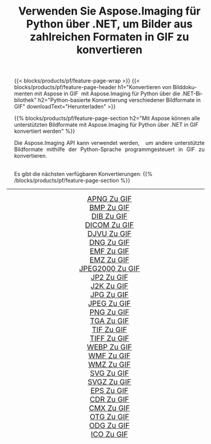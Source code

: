 ﻿---
title: Verwenden Sie Aspose.Imaging für Python über .NET, um Bilder aus zahlreichen Formaten in GIF zu konvertieren 
weight: 3920
url: /de/python-net/conversion/to/gif/ 
lang: de
langdirlevel: 2
locales: zh-hans,ja,it,ru,de,es,fr,nl,id,lt,pl,pt,vi,tr,ko,zh-hant,ar,hi,th,sv,cs,uk,he
description: Sie können Aspose.Imaging für Python über die .NET-Bibliothek verwenden, um eine Vielzahl von Formaten in GIF zu konvertieren.
---

{{< blocks/products/pf/feature-page-wrap >}}
{{< blocks/products/pf/feature-page-header h1="Konvertieren von Bilddokumenten mit Aspose in GIF  mit Aspose.Imaging für Python über die .NET-Bibliothek" h2="Python-basierte Konvertierung verschiedener Bildformate in GIF" downloadText="Herunterladen" >}}


{{% blocks/products/pf/feature-page-section  h2="Mit Aspose können alle unterstützten Bildformate mit Aspose.Imaging für Python über .NET in GIF konvertiert werden" %}}
<p align=justify>Die Aspose.Imaging API kann verwendet werden,   um andere unterstützte Bildformate mithilfe der Python-Sprache programmgesteuert in GIF zu konvertieren.</p>
<br/>
Es gibt die nächsten verfügbaren Konvertierungen:
{{% /blocks/products/pf/feature-page-section %}}
<div class="container-fluid productfamilypage bg-gray">
    <div class="convertypes bg-gray agp-content section">
        <div class="container">
		<hr style="margin-left:-20px;"/>
		<div class="row other-converters" style="gap: 10px;font-size: 19px;text-align:center;">
		    <div class='col-md-2 other-converter remove-lp remove-rp'><a href="/imaging/de/python-net/conversion/apng-to-gif/" style="padding:15px;">APNG Zu GIF</a></div>
<div class='col-md-2 other-converter remove-lp remove-rp'><a href="/imaging/de/python-net/conversion/bmp-to-gif/" style="padding:15px;">BMP Zu GIF</a></div>
<div class='col-md-2 other-converter remove-lp remove-rp'><a href="/imaging/de/python-net/conversion/dib-to-gif/" style="padding:15px;">DIB Zu GIF</a></div>
<div class='col-md-2 other-converter remove-lp remove-rp'><a href="/imaging/de/python-net/conversion/dicom-to-gif/" style="padding:15px;">DICOM Zu GIF</a></div>
<div class='col-md-2 other-converter remove-lp remove-rp'><a href="/imaging/de/python-net/conversion/djvu-to-gif/" style="padding:15px;">DJVU Zu GIF</a></div>
<div class='col-md-2 other-converter remove-lp remove-rp'><a href="/imaging/de/python-net/conversion/dng-to-gif/" style="padding:15px;">DNG Zu GIF</a></div>
<div class='col-md-2 other-converter remove-lp remove-rp'><a href="/imaging/de/python-net/conversion/emf-to-gif/" style="padding:15px;">EMF Zu GIF</a></div>
<div class='col-md-2 other-converter remove-lp remove-rp'><a href="/imaging/de/python-net/conversion/emz-to-gif/" style="padding:15px;">EMZ Zu GIF</a></div>
<div class='col-md-2 other-converter remove-lp remove-rp'><a href="/imaging/de/python-net/conversion/jpeg2000-to-gif/" style="padding:15px;">JPEG2000 Zu GIF</a></div>
<div class='col-md-2 other-converter remove-lp remove-rp'><a href="/imaging/de/python-net/conversion/jp2-to-gif/" style="padding:15px;">JP2 Zu GIF</a></div>
<div class='col-md-2 other-converter remove-lp remove-rp'><a href="/imaging/de/python-net/conversion/j2k-to-gif/" style="padding:15px;">J2K Zu GIF</a></div>
<div class='col-md-2 other-converter remove-lp remove-rp'><a href="/imaging/de/python-net/conversion/jpg-to-gif/" style="padding:15px;">JPG Zu GIF</a></div>
<div class='col-md-2 other-converter remove-lp remove-rp'><a href="/imaging/de/python-net/conversion/jpeg-to-gif/" style="padding:15px;">JPEG Zu GIF</a></div>
<div class='col-md-2 other-converter remove-lp remove-rp'><a href="/imaging/de/python-net/conversion/png-to-gif/" style="padding:15px;">PNG Zu GIF</a></div>
<div class='col-md-2 other-converter remove-lp remove-rp'><a href="/imaging/de/python-net/conversion/tga-to-gif/" style="padding:15px;">TGA Zu GIF</a></div>
<div class='col-md-2 other-converter remove-lp remove-rp'><a href="/imaging/de/python-net/conversion/tif-to-gif/" style="padding:15px;">TIF Zu GIF</a></div>
<div class='col-md-2 other-converter remove-lp remove-rp'><a href="/imaging/de/python-net/conversion/tiff-to-gif/" style="padding:15px;">TIFF Zu GIF</a></div>
<div class='col-md-2 other-converter remove-lp remove-rp'><a href="/imaging/de/python-net/conversion/webp-to-gif/" style="padding:15px;">WEBP Zu GIF</a></div>
<div class='col-md-2 other-converter remove-lp remove-rp'><a href="/imaging/de/python-net/conversion/wmf-to-gif/" style="padding:15px;">WMF Zu GIF</a></div>
<div class='col-md-2 other-converter remove-lp remove-rp'><a href="/imaging/de/python-net/conversion/wmz-to-gif/" style="padding:15px;">WMZ Zu GIF</a></div>
<div class='col-md-2 other-converter remove-lp remove-rp'><a href="/imaging/de/python-net/conversion/svg-to-gif/" style="padding:15px;">SVG Zu GIF</a></div>
<div class='col-md-2 other-converter remove-lp remove-rp'><a href="/imaging/de/python-net/conversion/svgz-to-gif/" style="padding:15px;">SVGZ Zu GIF</a></div>
<div class='col-md-2 other-converter remove-lp remove-rp'><a href="/imaging/de/python-net/conversion/eps-to-gif/" style="padding:15px;">EPS Zu GIF</a></div>
<div class='col-md-2 other-converter remove-lp remove-rp'><a href="/imaging/de/python-net/conversion/cdr-to-gif/" style="padding:15px;">CDR Zu GIF</a></div>
<div class='col-md-2 other-converter remove-lp remove-rp'><a href="/imaging/de/python-net/conversion/cmx-to-gif/" style="padding:15px;">CMX Zu GIF</a></div>
<div class='col-md-2 other-converter remove-lp remove-rp'><a href="/imaging/de/python-net/conversion/otg-to-gif/" style="padding:15px;">OTG Zu GIF</a></div>
<div class='col-md-2 other-converter remove-lp remove-rp'><a href="/imaging/de/python-net/conversion/odg-to-gif/" style="padding:15px;">ODG Zu GIF</a></div>
<div class='col-md-2 other-converter remove-lp remove-rp'><a href="/imaging/de/python-net/conversion/ico-to-gif/" style="padding:15px;">ICO Zu GIF</a></div>
                </div>
        </div>
    </div>
</div>
<br/>

